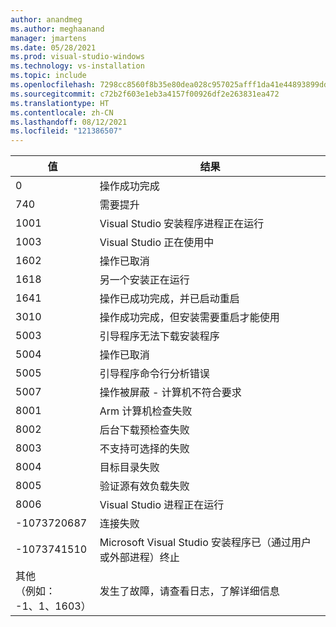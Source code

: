 ```yaml
---
author: anandmeg
ms.author: meghaanand
manager: jmartens
ms.date: 05/28/2021
ms.prod: visual-studio-windows
ms.technology: vs-installation
ms.topic: include
ms.openlocfilehash: 7298cc8560f8b35e80dea028c957025afff1da41e44893899dd5a592b5649fa2
ms.sourcegitcommit: c72b2f603e1eb3a4157f00926df2e263831ea472
ms.translationtype: HT
ms.contentlocale: zh-CN
ms.lasthandoff: 08/12/2021
ms.locfileid: "121386507"
---
```

| 值 | **结果** |
| --------- | ---------- |
| 0 | 操作成功完成 |
| 740 | 需要提升 |
| 1001 | Visual Studio 安装程序进程正在运行 |
| 1003 | Visual Studio 正在使用中 |
| 1602 | 操作已取消 |
| 1618 | 另一个安装正在运行 |
| 1641 | 操作已成功完成，并已启动重启 |
| 3010 | 操作成功完成，但安装需要重启才能使用 |
| 5003 | 引导程序无法下载安装程序 |
| 5004 | 操作已取消 |
| 5005 | 引导程序命令行分析错误 |
| 5007 | 操作被屏蔽 - 计算机不符合要求 |
| 8001 | Arm 计算机检查失败 |
| 8002 | 后台下载预检查失败 |
| 8003 | 不支持可选择的失败 |
| 8004 | 目标目录失败 |
| 8005 | 验证源有效负载失败 |
| 8006 | Visual Studio 进程正在运行 |
| -1073720687 | 连接失败 |
| -1073741510 | Microsoft Visual Studio 安装程序已（通过用户或外部进程）终止 |
| 其他<br>（例如：<br>-1、1、1603） | 发生了故障，请查看日志，了解详细信息 |
